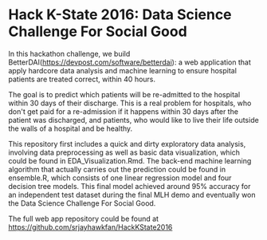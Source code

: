 # Hack K-State 2016: Data Science Challenge For Social Good

In this hackathon challenge, we build BetterDAI(https://devpost.com/software/betterdai): a web application that apply hardcore data analysis and machine learning to ensure hospital patients are treated correct, within 40 hours.

The goal is to predict which patients will be re-admitted to the hospital within 30 days of their discharge. This is a real problem for hospitals, who don't get paid for a re-admission if it happens within 30 days after the patient was discharged, and patients, who would like to live their life outside the walls of a hospital and be healthy.

This repository first includes a quick and dirty exploratory data analysis, involving data preprocessing as well as basic data visualization, which could be found in EDA_Visualization.Rmd. The back-end machine learning algorithm that actually carries out the prediction could be found in ensemble.R, which consists of one linear regression model and four decision tree models. This final model achieved around 95% accuracy for an independent test dataset during the final MLH demo and eventually won the Data Science Challenge For Social Good.

The full web app repository could be found at https://github.com/srjayhawkfan/HackKState2016 

